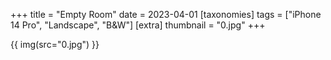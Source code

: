 +++
title = "Empty Room"
date = 2023-04-01
[taxonomies]
tags = ["iPhone 14 Pro", "Landscape", "B&W"]
[extra]
thumbnail = "0.jpg"
+++

{{ img(src="0.jpg") }}
